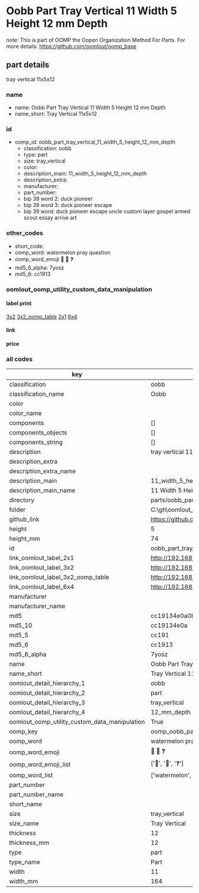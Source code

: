 # Oobb Part Tray Vertical 11 Width 5 Height 12 mm Depth  

note: This is part of OOMP the Oopen Organization Method For Parts. For more details: https://github.com/oomlout/oomp_base

##  part details
  



tray vertical 11x5x12



### name
* name: Oobb Part Tray Vertical 11 Width 5 Height 12 mm Depth
* name_short: Tray Vertical 11x5x12 
### id
* oomp_id: oobb_part_tray_vertical_11_width_5_height_12_mm_depth
  * classification: oobb
  * type: part
  * size: tray_vertical
  * color: 
  * description_main: 11_width_5_height_12_mm_depth
  * description_extra: 
  * manufacturer: 
  * part_number: 
  * bip 39 word 2: duck pioneer
  * bip 39 word 3: duck pioneer escape
  * bip 39 word: duck pioneer escape uncle custom layer gospel armed scout essay arrive art

### other_codes
* short_code: 
* oomp_word: watermelon pray question
* oomp_word_emoji :watermelon: :pray: :question:
* md5_6_alpha: 7yosz
* md5_6: cc1913






### oomlout_oomp_utility_custom_data_manipulation
#### label print
[3x2](http://192.168.1.245:1112/?label=oomp%207yosz)
[3x2_oomp_table](http://192.168.1.108:1112/?label=oomp%207yosz)
[2x1](http://192.168.1.242:1112/?label=oomp%207yosz)
[6x4](http://192.168.1.55:1112/?label=oomp%207yosz)    

#### link

                              

#### price







### all codes 
| key | value |  
| --- | --- |  
| classification | oobb |  
| classification_name | Oobb |  
| color |  |  
| color_name |  |  
| components | [] |  
| components_objects | [] |  
| components_string | [] |  
| description | tray vertical 11x5x12 |  
| description_extra |  |  
| description_extra_name |  |  
| description_main | 11_width_5_height_12_mm_depth |  
| description_main_name | 11 Width 5 Height 12 mm Depth |  
| directory | parts/oobb_part_tray_vertical_11_width_5_height_12_mm_depth |  
| folder | C:\gh\oomlout_oobb_version_4_generated_parts\parts\oobb_part_tray_vertical_11_width_5_height_12_mm_depth |  
| github_link | https://github.com/oomlout/oomlout_oomp_part_src/tree/main/parts/oobb_part_tray_vertical_11_width_5_height_12_mm_depth |  
| height | 5 |  
| height_mm | 74 |  
| id | oobb_part_tray_vertical_11_width_5_height_12_mm_depth |  
| link_oomlout_label_2x1 | http://192.168.1.242:1112/?label=oomp%207yosz |  
| link_oomlout_label_3x2 | http://192.168.1.245:1112/?label=oomp%207yosz |  
| link_oomlout_label_3x2_oomp_table | http://192.168.1.108:1112/?label=oomp%207yosz |  
| link_oomlout_label_6x4 | http://192.168.1.55:1112/?label=oomp%207yosz |  
| manufacturer |  |  
| manufacturer_name |  |  
| md5 | cc19134e0a0bcc99f91b4ec89a294a1e |  
| md5_10 | cc19134e0a |  
| md5_5 | cc191 |  
| md5_6 | cc1913 |  
| md5_6_alpha | 7yosz |  
| name | Oobb Part Tray Vertical 11 Width 5 Height 12 mm Depth |  
| name_short | Tray Vertical 11x5x12  |  
| oomlout_detail_hierarchy_1 | oobb |  
| oomlout_detail_hierarchy_2 | part |  
| oomlout_detail_hierarchy_3 | tray_vertical |  
| oomlout_detail_hierarchy_4 | 12_mm_depth |  
| oomlout_oomp_utility_custom_data_manipulation | True |  
| oomp_key | oomp_oobb_part_tray_vertical_11_width_5_height_12_mm_depth |  
| oomp_word | watermelon pray question |  
| oomp_word_emoji | :watermelon: :pray: :question: |  
| oomp_word_emoji_list | [':watermelon:', ':pray:', ':question:'] |  
| oomp_word_list | ['watermelon', 'pray', 'question'] |  
| part_number |  |  
| part_number_name |  |  
| short_name |  |  
| size | tray_vertical |  
| size_name | Tray Vertical |  
| thickness | 12 |  
| thickness_mm | 12 |  
| type | part |  
| type_name | Part |  
| width | 11 |  
| width_mm | 164 |  
